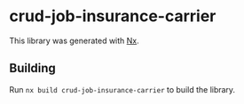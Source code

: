 # crud-job-insurance-carrier

This library was generated with [Nx](https://nx.dev).

## Building

Run `nx build crud-job-insurance-carrier` to build the library.
